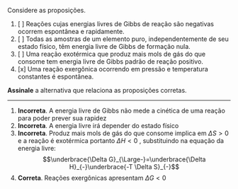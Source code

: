 Considere as proposições.

1. [ ] Reações cujas energias livres de Gibbs de reação são negativas ocorrem espontânea e rapidamente.
2. [ ] Todas as amostras de um elemento puro, independentemente de seu estado físico, têm energia livre de Gibbs de formação nula.
3. [ ] Uma reação exotérmica que produz mais mols de gás do que consome tem energia livre de Gibbs padrão de reação positivo.
4. [x] Uma reação exergônica ocorrendo em pressão e temperatura constantes é espontânea.

**Assinale** a alternativa que relaciona as proposições corretas.

---

1. **Incorreta**. A energia livre de Gibbs não mede a cinética de uma reação para poder prever sua rapidez 
2. **Incorreta**. A energia livre irá depender do estado físico 
3. **Incorreta**. Produz mais mols de gás do que consome implica em $\Delta S>0$ e a reação é exotérmica portanto $\Delta H<0$ , substituindo na equação da energia livre:
$$\underbrace{\Delta G}_{\Large-}=\underbrace{\Delta H}_{-}\underbrace{-T \Delta S}_{-}$$
4. **Correta**. Reações exergônicas apresentam $\Delta G<0$

